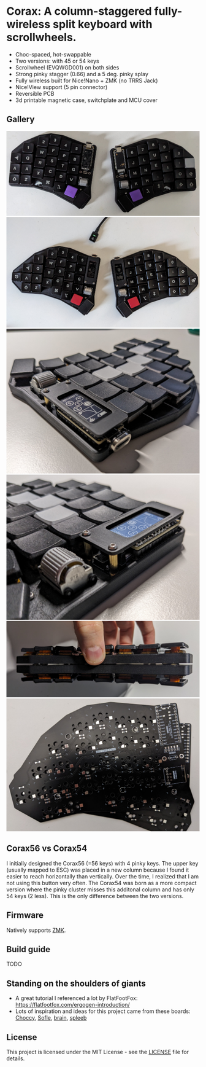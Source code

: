 # Corax: A column-staggered fully-wireless split keyboard with scrollwheels.

- Choc-spaced, hot-swappable
- Two versions: with 45 or 54 keys
- Scrollwheel (EVQWGD001) on both sides
- Strong pinky stagger (0.66) and a 5 deg. pinky splay
- Fully wireless built for Nice!Nano + ZMK (no TRRS Jack)
- Nice!View support (5 pin connector)
- Reversible PCB
- 3d printable magnetic case, switchplate and MCU cover 

## Gallery

![corax54](./images/corax54.jpg)
![corax56](./images/corax56.jpg)
![mcu1](./images/mcu1.jpg)
![mcu2](./images/mcu2.jpg)
![case](./images/magnetic_case.jpg)
![pcb](./images/pcb.jpg)

## Corax56 vs Corax54

I initially designed the Corax56 (=56 keys) with 4 pinky keys. The upper key (usually mapped to ESC) was placed in a new column because I found it easier to reach horizontally than vertically.
Over the time, I realized that I am not using this button very often. The Corax54 was born as a more compact version where the pinky cluster misses this additonal column and has only 54 keys (2 less). This is the only difference between the two versions.

## Firmware

Natively supports [ZMK](https://zmk.dev/).

## Build guide

TODO

## Standing on the shoulders of giants

- A great tutorial I referenced a lot by FlatFootFox: https://flatfootfox.com/ergogen-introduction/
- Lots of inspiration and ideas for this project came from these boards: [Choccy](https://github.com/sprengboard/choccy), [Sofle](https://github.com/josefadamcik/SofleKeyboard), [brain](https://github.com/Wesztman/brain), [spleeb](https://github.com/chrishoage/spleeb)


## License

This project is licensed under the MIT License - see the [LICENSE](LICENSE) file for details.